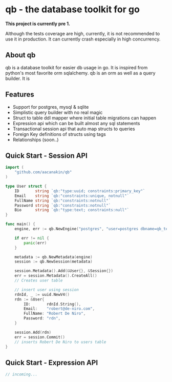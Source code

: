 # qb - the database toolkit for go
**This project is currently pre 1.**

Although the tests coverage are high, currently, it is not recommended to use it in production. It can currently crash especially in high concurrency.

About qb
--------
qb is a database toolkit for easier db usage in go. It is inspired from python's most favorite orm sqlalchemy. qb is an orm as well as a query builder. It is

Features
--------
- Support for postgres, mysql & sqlite
- Simplistic query builder with no real magic
- Struct to table ddl mapper where initial table migrations can happen
- Expression api which can be built almost any sql statements
- Transactional session api that auto map structs to queries
- Foreign Key definitions of structs using tags
- Relationships (soon..)

Quick Start - Session API
-------------------------
```go
import (
    "github.com/aacanakin/qb"
)

type User struct {
	ID       string `qb:"type:uuid; constraints:primary_key"`
	Email    string `qb:"constraints:unique, notnull"`
	FullName string `qb:"constraints:notnull"`
	Password string `qb:"constraints:notnull"`
	Bio      string `qb:"type:text; constraints:null"`
}

func main() {
    engine, err := qb.NewEngine("postgres", "user=postgres dbname=qb_test sslmode=disable")

    if err != nil {
        panic(err)
    }

    metadata := qb.NewMetadata(engine)
    session := qb.NewSession(metadata)

    session.Metadata().Add(&User{}, &Session{})
    err = session.Metadata().CreateAll()
    // Creates user table

    // insert user using session
    rdnId, _ := uuid.NewV4()
	rdn := &User{
		ID:       rdnId.String(),
		Email:    "robert@de-niro.com",
		FullName: "Robert De Niro",
		Password: "rdn",
	}

    session.Add(rdn)
    err = session.Commit()
    // inserts Robert De Niro to users table
}
```

Quick Start - Expression API
----------------------------
```go
// incoming...
```